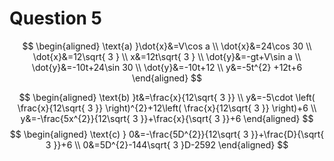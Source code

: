 # Question 5
$$
\begin{aligned}
\text{a) }\dot{x}&=V\cos a \\
\dot{x}&=24\cos 30 \\
\dot{x}&=12\sqrt{ 3 } \\
x&=12t\sqrt{ 3 } \\
\dot{y}&=-gt+V\sin a \\
\dot{y}&=-10t+24\sin 30 \\
\dot{y}&=-10t+12 \\
y&=-5t^{2} +12t+6
\end{aligned}
$$

$$
\begin{aligned}
\text{b) }t&=\frac{x}{12\sqrt{ 3 }} \\
y&=-5\cdot \left( \frac{x}{12\sqrt{ 3 }} \right)^{2}+12\left( \frac{x}{12\sqrt{ 3 }} \right)+6 \\
y&=-\frac{5x^{2}}{12\sqrt{ 3 }}+\frac{x}{\sqrt{ 3 }}+6
\end{aligned}
$$
$$
\begin{aligned}
\text{c) } 0&=-\frac{5D^{2}}{12\sqrt{ 3 }}+\frac{D}{\sqrt{ 3 }}+6 \\
0&=5D^{2}-144\sqrt{ 3 }D-2592
\end{aligned} 
$$

